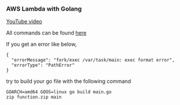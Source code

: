 ### AWS Lambda with Golang

[YouTube video](https://www.youtube.com/watch?v=Czny2I2uGJA)

All commands can be found [here](https://docs.aws.amazon.com/lambda/latest/dg/gettingstarted-awscli.html)

If you get an error like below,
```
{
  "errorMessage": "fork/exec /var/task/main: exec format error",
  "errorType": "PathError"
}
```
try to build your go file with the following command
```
GOARCH=amd64 GOOS=linux go build main.go
zip function.zip main
```